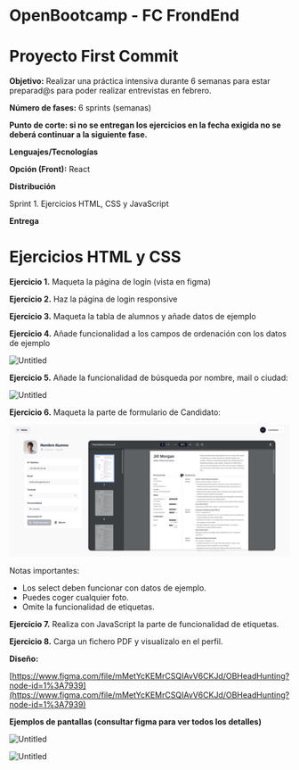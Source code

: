 # OpenBootcamp - FC FrondEnd

# Proyecto First Commit

**Objetivo:** Realizar una práctica intensiva durante 6 semanas para estar preparad@s para poder realizar entrevistas en febrero.

**Número de fases:** 6 sprints (semanas)

**Punto de corte: si no se entregan los ejercicios en la fecha exigida no se deberá continuar a la siguiente fase.**

**Lenguajes/Tecnologías**

**Opción (Front):** React

**Distribución**

Sprint 1. 
Ejercicios HTML, CSS y JavaScript

**Entrega**

# Ejercicios HTML y CSS

**Ejercicio 1.** Maqueta la página de login (vista en figma)

**Ejercicio 2.** Haz la página de login responsive

**Ejercicio 3.** Maqueta la tabla de alumnos y añade datos de ejemplo

**Ejercicio 4.** Añade funcionalidad a los campos de ordenación con los datos de ejemplo

![Untitled](https://s3-us-west-2.amazonaws.com/secure.notion-static.com/e213f3a7-39ba-4e36-8729-a03858a2f661/Untitled.png)

**Ejercicio 5.** Añade la funcionalidad de búsqueda por nombre, mail o ciudad:

![Untitled](https://s3-us-west-2.amazonaws.com/secure.notion-static.com/a2dd3bab-11e1-4acc-8760-d23324bce4f0/Untitled.png)

**Ejercicio 6.** Maqueta la parte de formulario de Candidato:

![Untitled](https://github.com/BenderDamian/OB-FCFrondEnd/blob/img/Untitled%20(1).png)

Notas importantes:

- Los select deben funcionar con datos de ejemplo.
- Puedes coger cualquier foto.
- Omite la funcionalidad de etiquetas.

**Ejercicio 7.** Realiza con JavaScript la parte de funcionalidad de etiquetas.

**Ejercicio 8.** Carga un fichero PDF y visualízalo en el perfil.

**Diseño:**

[https://www.figma.com/file/mMetYcKEMrCSQIAvV6CKJd/OBHeadHunting?node-id=1%3A7939](https://www.figma.com/file/mMetYcKEMrCSQIAvV6CKJd/OBHeadHunting?node-id=1%3A7939)

**Ejemplos de pantallas (consultar figma para ver todos los detalles)**

![Untitled](https://s3-us-west-2.amazonaws.com/secure.notion-static.com/47e086f2-b347-4802-899b-6c19f033bc54/Untitled.png)

![Untitled](https://s3-us-west-2.amazonaws.com/secure.notion-static.com/8b143dd4-e767-42e2-ba63-77a388816263/Untitled.png)

